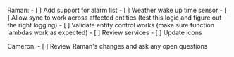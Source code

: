 Raman:
    - [ ] Add support for alarm list
    - [ ] Weather wake up time sensor
    - [ ] Allow sync to work across affected entities (test this logic and figure out the right logging)
    - [ ] Validate entity control works (make sure function lambdas work as expected)
    - [ ] Review services
    - [ ] Update icons

Cameron:
    - [ ] Review Raman's changes and ask any open questions
